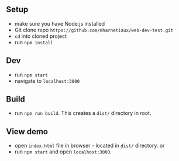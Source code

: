 ## Setup
- make sure you have Node.js installed
- Git clone repo `https://github.com/mharnetiaux/web-dev-test.git`
- `cd` into cloned project
- run `npm install`

## Dev 
- run `npm start`
- navigate to `localhost:3000`

## Build 
- run `npm run build`. This creates a `dist/` directory in root.

## View demo
- open `index.html` file in browser - located in `dist/` directory.
or
- run `npm start` and open `localhost:3000`.
